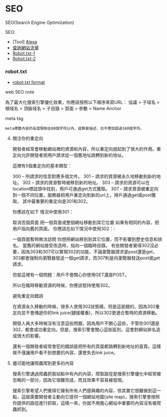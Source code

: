 # SEO
SEO(Search Engine Optimization)

SEO:  
- [Tool] [Alexa](http://www.alexa.com/) 
- [查詢網站流量](http://por.tw/seo/rewrite.php/read-72.html)
- [Robot.txt-1](http://www.webconfs.com/what-is-robots-txt-article-12.php)
- [Robot.txt-2](http://www.robotstxt.org/robotstxt.html)


### robot.txt

- [robot.txt format](http://www.robotstxt.org/robotstxt.html)


web SEO note

為了最大化搜索引擎優化效果，你應該按照以下順序來寫URL：
協議 > 子域名 > 根域名 > 頂級域名 > 子目錄 > 頁面 > 參數 > Name Anchor


meta tag

    meta標籤內容的長度限制在80個字符以內，就算是描述，也不應該超過160個字符。



4. 關注你的重定向

    開發者經常會移動網站裡的資源和內容，所以重定向就起到了很大的作用。重定向允許開發者把用戶請求從一個舊地址跳轉到新的地址。

    這裡有5個重定向的基本類型：

    300 – 所請求的信息對應多個文件。
    301 – 請求的資源被永久地移動到新的地址。
    302 – 請求的資源暫時被移到新的地址。
    303 – 請求的資源可以在location標誌頭中找到，用戶可通過get方式獲取。
    307 – 請求資源被重定向到一個不同位置，服務器把用戶重定向到新的url上，用戶通過get或post獲取。
    其中最重要的重定向是301和302。

    你應該在如下 情況中使用301：

    取消否個頁面
    把一個頁面或整個網址移動到其它位置
    如果有相同的內容，把用戶指向舊的頁面。
    你應該在如下情況中使用302：:

    一個頁面暫時無法訪問
    你想把網站移到到其它位置，而不影響到歷史信息和排名。
    當舊的網站接受改造時，指向一個臨時目錄。
    有些開發者覺得302沒必要，因為303和307可以實現302的功能，不論瀏覽器請求是post還是get，303都會強制向瀏覽器發送一個get請求，而307則是向瀏覽器發送post或get請求。

    但是這裡有一個問題：用戶不會關心你使用GET還是POST。

    所以在臨時移動資源的時候，你應該堅持使用302。

    避免重定向錯誤

    在資源永久移動的時候，很多人使用302狀態碼，但是這是錯的。因為302重定向並不會傳遞你的link juice(鏈接權重)，所以302更適合暫時的資源移動。

    開發人員大多時候沒有注意這些問題，因為用戶不關心這些，不管你301還是302，都會成功重定向。但是，搜索引擎會關心這些區別，這會對網站排名造成很大的影響。

    還有一個開發者經常會犯的錯誤是把所有的頁面都跳轉到新地址的首頁。這樣做不僅讓用戶看不到想要的內容，還會失去link juice。

5. 儘可能地讓爬蟲爬到更多的內容

    搜索引擎通過爬蟲抓取站點中有內的內容，爬取路徑是搜索引擎優化中經常被忽略的一部分，因為它很難完成，而且效果不容易被發現。

    搜索引擎希望人們覺得它擁有所有人們感興趣的內容，但其實它很難做到這一點，這就需要開發者主動向它提供一個網站地圖(site map)，搜索引擎會按照你提供的路徑進行抓取，這樣一來，你就不用擔心網站中重要的內容沒有被爬蟲抓到。